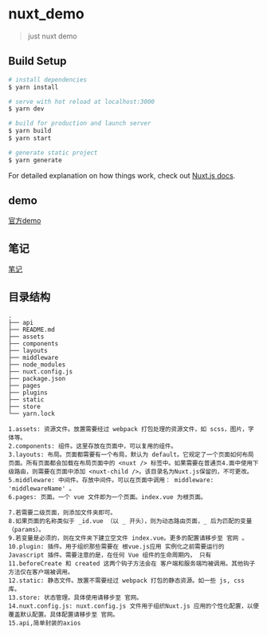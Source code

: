 # nuxt_demo

> just nuxt demo

## Build Setup

``` bash
# install dependencies
$ yarn install

# serve with hot reload at localhost:3000
$ yarn dev

# build for production and launch server
$ yarn build
$ yarn start

# generate static project
$ yarn generate
```

For detailed explanation on how things work, check out [Nuxt.js docs](https://nuxtjs.org).

## demo
[官方demo](https://github.com/nuxt/nuxt.js/tree/dev/examples)

## 笔记
[笔记](https://github.com/Allenye007/nuxt_demo/blob/master/note/note.md)


## 目录结构
```
.
├── api
├── README.md
├── assets
├── components
├── layouts
├── middleware
├── node_modules
├── nuxt.config.js
├── package.json
├── pages
├── plugins
├── static
├── store
└── yarn.lock
```

```
1.assets: 资源文件。放置需要经过 webpack 打包处理的资源文件，如 scss，图片，字体等。
2.components: 组件。这里存放在页面中，可以复用的组件。
3.layouts: 布局。页面都需要有一个布局，默认为 default。它规定了一个页面如何布局页面。所有页面都会加载在布局页面中的 <nuxt /> 标签中。如果需要在普通页4.面中使用下级路由，则需要在页面中添加 <nuxt-child />。该目录名为Nuxt.js保留的，不可更改。
5.middleware: 中间件。存放中间件。可以在页面中调用： middleware: 'middlewareName' 。
6.pages: 页面。一个 vue 文件即为一个页面。index.vue 为根页面。

7.若需要二级页面，则添加文件夹即可。
8.如果页面的名称类似于 _id.vue （以 _ 开头），则为动态路由页面，_ 后为匹配的变量（params）。
9.若变量是必须的，则在文件夹下建立空文件 index.vue。更多的配置请移步至 官网 。
10.plugin: 插件。用于组织那些需要在 根vue.js应用 实例化之前需要运行的 Javascript 插件。需要注意的是，在任何 Vue 组件的生命周期内， 只有 11.beforeCreate 和 created 这两个钩子方法会在 客户端和服务端均被调用。其他钩子方法仅在客户端被调用。
12.static: 静态文件。放置不需要经过 webpack 打包的静态资源。如一些 js, css 库。
13.store: 状态管理。具体使用请移步至 官网。
14.nuxt.config.js: nuxt.config.js 文件用于组织Nuxt.js 应用的个性化配置，以便覆盖默认配置。具体配置请移步至 官网。
15.api,简单封装的axios
```


